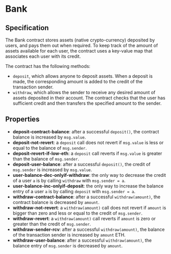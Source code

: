 # Bank

## Specification
The Bank contract stores assets (native crypto-currency) deposited by users, and pays them out when required.
To keep track of the amount of assets available for each user, the contract uses a key-value map that associates each user with its credit.

The contract has the following methods:
- `deposit`, which allows anyone to deposit assets. When a deposit is made, the corresponding amount is added to the credit of the transaction sender. 
- `withdraw`, which allows the sender to receive any desired amount of assets deposited in their account. The contract checks that the user has sufficient credit and then transfers the specified amount to the sender. 

## Properties
- **deposit-contract-balance**: after a successful `deposit()`, the contract balance is increased by `msg.value`.
- **deposit-not-revert**: a `deposit` call does not revert if  `msg.value` is less or equal to the balance of `msg.sender`.
- **deposit-revert-if-low-eth**: a `deposit` call reverts if `msg.value` is greater than the balance of `msg.sender`.
- **deposit-user-balance**: after a successful `deposit()`, the credit of `msg.sender` is increased by `msg.value`.
- **user-balance-dec-onlyif-withdraw**: the only way to decrease the credit of a user `a` is by calling `withdraw` with `msg.sender = a`.
- **user-balance-inc-onlyif-deposit**: the only way to increase the balance entry of a user `a` is by calling `deposit` with `msg.sender = a`.
- **withdraw-contract-balance**: after a successful `withdraw(amount)`, the contract balance is decreased by `amount`.
- **withdraw-not-revert**: a `withdraw(amount)` call does not revert if  `amount` is bigger than zero and less or equal to the credit of `msg.sender`.
- **withdraw-revert**: a `withdraw(amount)` call reverts if `amount` is zero or greater than the credit of `msg.sender`.
- **withdraw-sender-rcv**: after a successful `withdraw(amount)`, the balance of the transaction sender is increased by `amount` ETH.
- **withdraw-user-balance**: after a successful `withdraw(amount)`, the balance entry of `msg.sender` is decreased by `amount`.
